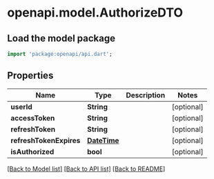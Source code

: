 # openapi.model.AuthorizeDTO

## Load the model package
```dart
import 'package:openapi/api.dart';
```

## Properties
Name | Type | Description | Notes
------------ | ------------- | ------------- | -------------
**userId** | **String** |  | [optional] 
**accessToken** | **String** |  | [optional] 
**refreshToken** | **String** |  | [optional] 
**refreshTokenExpires** | [**DateTime**](DateTime.md) |  | [optional] 
**isAuthorized** | **bool** |  | [optional] 

[[Back to Model list]](../README.md#documentation-for-models) [[Back to API list]](../README.md#documentation-for-api-endpoints) [[Back to README]](../README.md)


